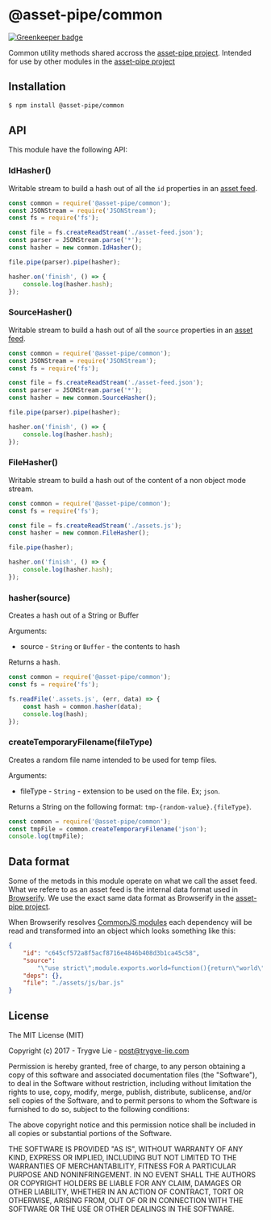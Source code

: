 # @asset-pipe/common

[![Greenkeeper badge](https://badges.greenkeeper.io/asset-pipe/@asset-pipe/common.svg)](https://greenkeeper.io/)

Common utility methods shared accross the [asset-pipe project][asset-pipe]. Intended for use by other
modules in the [asset-pipe project][asset-pipe]

## Installation

```bash
$ npm install @asset-pipe/common
```

## API

This module have the following API:

### IdHasher()

Writable stream to build a hash out of all the `id` properties in an [asset feed](#data-format).

```js
const common = require('@asset-pipe/common');
const JSONStream = require('JSONStream');
const fs = require('fs');

const file = fs.createReadStream('./asset-feed.json');
const parser = JSONStream.parse('*');
const hasher = new common.IdHasher();

file.pipe(parser).pipe(hasher);

hasher.on('finish', () => {
    console.log(hasher.hash);
});
```

### SourceHasher()

Writable stream to build a hash out of all the `source` properties in an [asset feed](#data-format).

```js
const common = require('@asset-pipe/common');
const JSONStream = require('JSONStream');
const fs = require('fs');

const file = fs.createReadStream('./asset-feed.json');
const parser = JSONStream.parse('*');
const hasher = new common.SourceHasher();

file.pipe(parser).pipe(hasher);

hasher.on('finish', () => {
    console.log(hasher.hash);
});
```

### FileHasher()

Writable stream to build a hash out of the content of a non object mode stream.

```js
const common = require('@asset-pipe/common');
const fs = require('fs');

const file = fs.createReadStream('./assets.js');
const hasher = new common.FileHasher();

file.pipe(hasher);

hasher.on('finish', () => {
    console.log(hasher.hash);
});
```

### hasher(source)

Creates a hash out of a String or Buffer

Arguments:

*   source - `String` or `Buffer` - the contents to hash

Returns a hash.

```js
const common = require('@asset-pipe/common');
const fs = require('fs');

fs.readFile('.assets.js', (err, data) => {
    const hash = common.hasher(data);
    console.log(hash);
});
```

### createTemporaryFilename(fileType)

Creates a random file name intended to be used for temp files.

Arguments:

*   fileType - `String` - extension to be used on the file. Ex; `json`.

Returns a String on the following format: `tmp-{random-value}.{fileType}`.

```js
const common = require('@asset-pipe/common');
const tmpFile = common.createTemporaryFilename('json');
console.log(tmpFile);
```

## Data format

Some of the metods in this module operate on what we call the asset feed. What we refere to as an
asset feed is the internal data format used in [Browserify][browserify]. We use the exact same
data format as Browserify in the [asset-pipe project][asset-pipe].

When Browserify resolves [CommonJS modules][commonjs] each dependency will be read and transformed
into an object which looks something like this:

```json
{
    "id": "c645cf572a8f5acf8716e4846b408d3b1ca45c58",
    "source":
        "\"use strict\";module.exports.world=function(){return\"world\"};",
    "deps": {},
    "file": "./assets/js/bar.js"
}
```

## License

The MIT License (MIT)

Copyright (c) 2017 - Trygve Lie - post@trygve-lie.com

Permission is hereby granted, free of charge, to any person obtaining a copy
of this software and associated documentation files (the "Software"), to deal
in the Software without restriction, including without limitation the rights
to use, copy, modify, merge, publish, distribute, sublicense, and/or sell
copies of the Software, and to permit persons to whom the Software is
furnished to do so, subject to the following conditions:

The above copyright notice and this permission notice shall be included in
all copies or substantial portions of the Software.

THE SOFTWARE IS PROVIDED "AS IS", WITHOUT WARRANTY OF ANY KIND, EXPRESS OR
IMPLIED, INCLUDING BUT NOT LIMITED TO THE WARRANTIES OF MERCHANTABILITY,
FITNESS FOR A PARTICULAR PURPOSE AND NONINFRINGEMENT. IN NO EVENT SHALL THE
AUTHORS OR COPYRIGHT HOLDERS BE LIABLE FOR ANY CLAIM, DAMAGES OR OTHER
LIABILITY, WHETHER IN AN ACTION OF CONTRACT, TORT OR OTHERWISE, ARISING FROM,
OUT OF OR IN CONNECTION WITH THE SOFTWARE OR THE USE OR OTHER DEALINGS IN
THE SOFTWARE.

[commonjs]: https://nodejs.org/docs/latest/api/modules.html
[asset-pipe]: https://github.com/asset-pipe
[browserify]: https://github.com/substack/node-browserify
